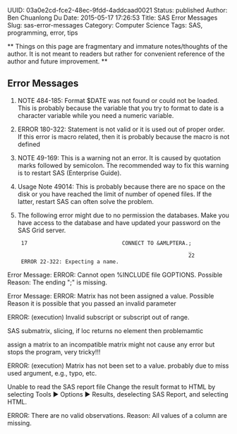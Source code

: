 UUID: 03a0e2cd-fce2-48ec-9fdd-4addcaad0021
Status: published
Author: Ben Chuanlong Du
Date: 2015-05-17 17:26:53
Title: SAS Error Messages
Slug: sas-error-messages
Category: Computer Science
Tags: SAS, programming, error, tips

**
Things on this page are fragmentary and immature notes/thoughts of the author. 
It is not meant to readers 
but rather for convenient reference of the author and future improvement.
**
 

## Error Messages

1. NOTE 484-185: Format $DATE was not found or could not be loaded.
This is probably because the variable 
that you try to format to date is a character variable 
while you need a numeric variable. 

2. ERROR 180-322: Statement is not valid or it is used out of proper order.
If this error is macro related, 
then it is probably because the macro is not defined


3. NOTE 49-169: 
This is a warning not an error. It is caused by quotation marks followed by semicolon. 
The recommended way to fix this warning is to restart SAS (Enterprise Guide).

4.  Usage Note 49014: 
This is probably because there are no space on the disk 
or you have reached the limit of number of opened files. 
If the latter, restart SAS can often solve the problem.

5. The following error might due to no permission the databases.
Make you have access to the database
and have updated your password on the SAS Grid server.

        17                              CONNECT TO &AMLPTERA.;
                                                             _
                                                             22
        ERROR 22-322: Expecting a name.  




Error Message:
ERROR: Cannot open %INCLUDE file GOPTIONS.
Possible Reason:
The ending ";" is missing.

Error Message:
ERROR: Matrix has not been assigned a value.
Possible Reason
it is possible that you passed an invalid parameter

ERROR: (execution) Invalid subscript or subscript out of range.

SAS submatrix, slicing, if loc returns no element then problemamtic

assign a matrix to an incompatible matrix might not cause any error but stops the program, very tricky!!!

ERROR: (execution) Matrix has not been set to a value.
probably due to miss used argument, e.g., typo, etc.

Unable to read the SAS report file
Change the result format to HTML by selecting Tools ► Options ► Results, deselecting SAS Report, and selecting HTML.

ERROR: There are no valid observations.
Reason: All values of a column are missing.
